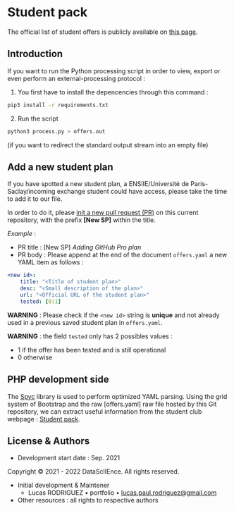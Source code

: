 # Student pack

The official list of student offers is publicly available on [this page](https://datasciience.iiens.net/student-pack/).

## Introduction


If you want to run the Python processing script in order to view, export or even perform an external-processing protocol :

1. You first have to install the depencencies through this command :
```bash
pip3 install -r requirements.txt
```

2. Run the script
```bash
python3 process.py > offers.out
```
(if you want to redirect the standard output stream into an empty file)

## Add a new student plan

If you have spotted a new student plan, a ENSIIE/Université de Paris-Saclay/incoming exchange student could have access, please take the time to add it to our file.

In order to do it, please [init a new pull request (PR)](https://github.com/DataScIIEnce-ENSIIE/student-pack/pulls) on this current repository, with the prefix **[New SP]** within the title.


*Example* :
* PR title : [New SP] *Adding GitHub Pro plan*
* PR body : Please append at the end of the document `offers.yaml` a new YAML item as follows :
```yaml
<new id>:
    title: "<Title of student plan>"
    desc: "<Small description of the plan>"
    url: "<Official URL of the student plan>"
    tested: [0|1]
```

**WARNING** : Please check if the `<new id>` string is **unique** and not already used in a previous saved student plan in `offers.yaml`.

**WARNING** : the field `tested` only has 2 possibles values :
- 1 if the offer has been tested and is still operational
- 0 otherwise


## PHP development side

The [Spyc](https://github.com/mustangostang/spyc) library is used to perform optimized YAML parsing. Using the grid system of Bootstrap and the raw [offers.yaml] raw file hosted by this Git repository, we can extract useful information from the student club webpage : [Student pack](https://datasciience.iiens.net/student-pack/).



## License & Authors

* Development start date : Sep. 2021

Copyright &copy; 2021 - 2022 DataScIIEnce. All rights reserved.

* Initial development & Maintener
    * Lucas RODRIGUEZ • portfolio • lucas.paul.rodriguez@gmail.com
* Other resources : all rights to respective authors
